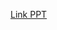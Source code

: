[Link PPT](https://docs.google.com/presentation/d/1543RDGbJa-3jwsbSZz6BPjwy_8H6EpAwtQMJ3Bbyvt4/edit?usp=sharing)
